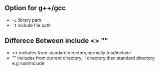 ## Option for g++/gcc
- `-L` library path
- `-I` include file path

## Differece Between include <> ""
- <> includes from standard directory,normally /usr/include
- "" includes from current directory,-I directory,then standard directory e.g /usr/include
